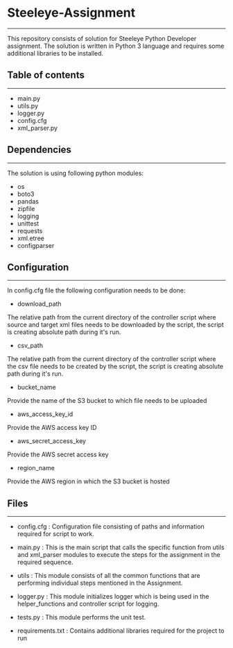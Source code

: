 # Steeleye-Assignment
--------------------

This repository consists of solution for Steeleye Python Developer assignment.
The solution is written in Python 3 language and requires some additional libraries to be installed.

## Table of contents
--------------------

* main.py
* utils.py
* logger.py
* config.cfg
* xml_parser.py

## Dependencies
---------------

The solution is using following python modules:

* os
* boto3
* pandas
* zipfile
* logging
* unittest
* requests
* xml.etree
* configparser


## Configuration
----------------

In config.cfg file the following configuration needs to be done:

* download_path

The relative path from the current directory of the controller script where source and target xml files needs to be downloaded by the script, the script is creating absolute path during it's run.

* csv_path

The relative path from the current directory of the controller script where the csv file needs to be created by the script, the script is creating absolute path during it's run.

* bucket_name

Provide the name of the S3 bucket to which file needs to be uploaded

* aws_access_key_id

Provide the AWS access key ID

* aws_secret_access_key

Provide the AWS secret access key

* region_name

Provide the AWS region in which the S3 bucket is hosted

## Files
--------

* config.cfg            : Configuration file consisting of paths and information required for script to work.

* main.py               : This is the main script that calls the specific function from utils and xml_parser modules to execute the steps for the assignment in the required sequence.

* utils                 : This module consists of all the common functions that are performing individual steps mentioned in the Assignment.

* logger.py             : This module initializes logger which is being used in the helper_functions and controller script for logging.

* tests.py              : This module performs the unit test.
* requirements.txt      : Contains additional libraries required for the project to run

